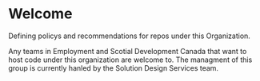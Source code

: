 # Welcome
Defining policys and recommendations for repos under this Organization.

Any teams in Employment and Scotial Development Canada that want to host code under this organization are welcome to. The managment of this group is currently hanled by the Solution Design Services team.
